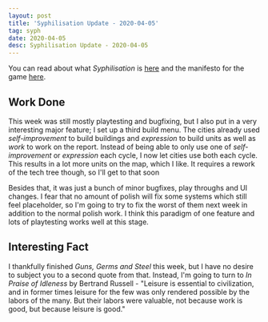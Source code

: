 ```yaml
---
layout: post
title: 'Syphilisation Update - 2020-04-05'
tag: syph
date: 2020-04-05
desc: Syphilisation Update - 2020-04-05
---
```



You can read about what *Syphilisation* is [here](/blog/syph/announce) and the manifesto for the game [here](/blog/syph/newManifesto).

## Work Done

This week was still mostly playtesting and bugfixing, but I also put in a very interesting major feature; I set up a third build menu. The cities already used *self-improvement* to build buildings and *expression* to build units as well as *work* to work on the report. Instead of being able to only use one of *self-improvement* or *expression* each cycle, I now let cities use both each cycle. This results in a lot more units on the map, which I like. It requires a rework of the tech tree though, so I'll get to that soon


Besides that, it was just a bunch of minor bugfixes, play throughs and UI changes. I fear that no amount of polish will fix some systems which still feel placeholder, so I'm going to try to fix the worst of them next week in addition to the normal polish work. I think this paradigm of one feature and lots of playtesting works well at this stage.

## Interesting Fact

I thankfully finished *Guns, Germs and Steel* this week, but I have no desire to subject you to a second quote from that. Instead, I'm going to turn to *In Praise of Idleness* by Bertrand Russell - "Leisure is essential to civilization, and in former times leisure for the few was only rendered possible by the labors of the many. But their labors were valuable, not because work is good, but because leisure is good."

